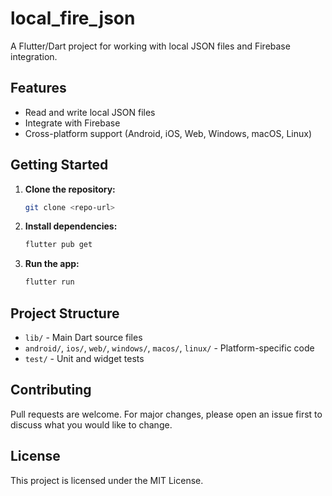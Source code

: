 # local_fire_json

A Flutter/Dart project for working with local JSON files and Firebase integration.

## Features

- Read and write local JSON files
- Integrate with Firebase
- Cross-platform support (Android, iOS, Web, Windows, macOS, Linux)

## Getting Started

1. **Clone the repository:**
   ```sh
   git clone <repo-url>
   ```
2. **Install dependencies:**
   ```sh
   flutter pub get
   ```
3. **Run the app:**
   ```sh
   flutter run
   ```

## Project Structure

- `lib/` - Main Dart source files
- `android/`, `ios/`, `web/`, `windows/`, `macos/`, `linux/` - Platform-specific code
- `test/` - Unit and widget tests

## Contributing

Pull requests are welcome. For major changes, please open an issue first to discuss what you would like to change.

## License

This project is licensed under the MIT License.
